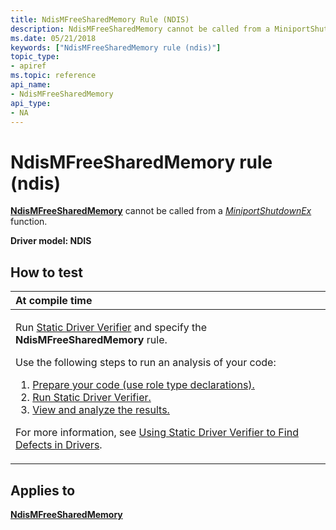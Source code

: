 ```yaml
---
title: NdisMFreeSharedMemory Rule (NDIS)
description: NdisMFreeSharedMemory cannot be called from a MiniportShutdownEx function.
ms.date: 05/21/2018
keywords: ["NdisMFreeSharedMemory rule (ndis)"]
topic_type:
- apiref
ms.topic: reference
api_name:
- NdisMFreeSharedMemory
api_type:
- NA
---
```


# NdisMFreeSharedMemory rule (ndis)


[**NdisMFreeSharedMemory**](/windows-hardware/drivers/ddi/ndis/nf-ndis-ndismfreesharedmemory) cannot be called from a [*MiniportShutdownEx*](/windows-hardware/drivers/ddi/ndis/nc-ndis-miniport_shutdown) function.

**Driver model: NDIS**

## How to test

<table>
<colgroup>
<col width="100%" />
</colgroup>
<thead>
<tr class="header">
<th align="left">At compile time</th>
</tr>
</thead>
<tbody>
<tr class="odd">
<td align="left"><p>Run <a href="/windows-hardware/drivers/devtest/static-driver-verifier" data-raw-source="[Static Driver Verifier](./static-driver-verifier.md)">Static Driver Verifier</a> and specify the <strong>NdisMFreeSharedMemory</strong> rule.</p>
Use the following steps to run an analysis of your code:
<ol>
<li><a href="/windows-hardware/drivers/devtest/using-static-driver-verifier-to-find-defects-in-drivers#preparing-your-source-code" data-raw-source="[Prepare your code (use role type declarations).](./using-static-driver-verifier-to-find-defects-in-drivers.md#preparing-your-source-code)">Prepare your code (use role type declarations).</a></li>
<li><a href="/windows-hardware/drivers/devtest/using-static-driver-verifier-to-find-defects-in-drivers#running-static-driver-verifier" data-raw-source="[Run Static Driver Verifier.](./using-static-driver-verifier-to-find-defects-in-drivers.md#running-static-driver-verifier)">Run Static Driver Verifier.</a></li>
<li><a href="/windows-hardware/drivers/devtest/using-static-driver-verifier-to-find-defects-in-drivers#viewing-and-analyzing-the-results" data-raw-source="[View and analyze the results.](./using-static-driver-verifier-to-find-defects-in-drivers.md#viewing-and-analyzing-the-results)">View and analyze the results.</a></li>
</ol>
<p>For more information, see <a href="/windows-hardware/drivers/devtest/using-static-driver-verifier-to-find-defects-in-drivers" data-raw-source="[Using Static Driver Verifier to Find Defects in Drivers](./using-static-driver-verifier-to-find-defects-in-drivers.md)">Using Static Driver Verifier to Find Defects in Drivers</a>.</p></td>
</tr>
</tbody>
</table>

## Applies to

[**NdisMFreeSharedMemory**](/windows-hardware/drivers/ddi/ndis/nf-ndis-ndismfreesharedmemory)

